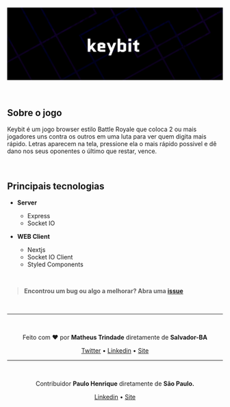 <p align="center" >
<img src="assets/title.png" width="800" />
</p>

<br />

## Sobre o jogo

Keybit é um jogo browser estilo Battle Royale que coloca 2 ou mais jogadores uns contra os outros em uma luta para ver quem digita mais rápido. Letras aparecem na tela, pressione ela o mais rápido possivel e dê dano nos seus oponentes o último que restar, vence.

<br/>

## Principais tecnologias

- **Server**
  - Express
  - Socket IO
  

- **WEB Client**
  - Nextjs
  - Socket IO Client
  - Styled Components

<br/>

> **Encontrou um bug ou algo a melhorar? Abra uma [issue](https://github.com/trindadematheus/keybit/issues)**


<br/>

---

<br />

<p align="center">Feito com <b>♥</b> por <b>Matheus Trindade</b> diretamente de <b>Salvador-BA</b></p>

<p align="center">
  <a href="https://twitter.com/trnddev">Twitter</a> •
  <a href="https://www.linkedin.com/in/trindadematheus/">Linkedin</a> •
  <a href="https://matheustrindade.dev.br/">Site</a>
</p>

---

<br />

<p align="center">Contribuidor <b>Paulo Henrique</b> diretamente de <b>São Paulo.</b></p>

<p align="center">
  <a href="https://www.linkedin.com/in/paulohenriquesn/">Linkedin</a> •
  <a href="https://paulohenriquesn.com/">Site</a>
</p>
